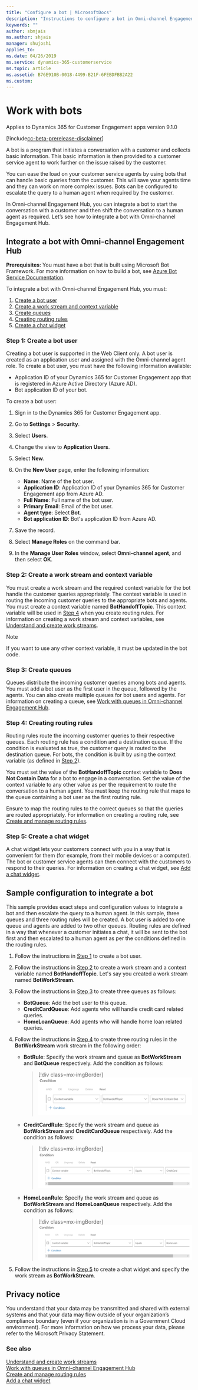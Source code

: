 ```yaml
---
title: "Configure a bot | MicrosoftDocs"
description: "Instructions to configure a bot in Omni-channel Engagement Hub."
keywords: ""
author: sbmjais
ms.author: shjais
manager: shujoshi
applies_to: 
ms.date: 04/26/2019
ms.service: dynamics-365-customerservice
ms.topic: article
ms.assetid: B76E910B-0018-4499-B21F-6FEBDFBB2A22
ms.custom: 
---
```


# Work with bots

Applies to Dynamics 365 for Customer Engagement apps version 9.1.0

[!include[cc-beta-prerelease-disclaimer](../../includes/cc-beta-prerelease-disclaimer.md)]

A bot is a program that initiates a conversation with a customer and collects basic information. This basic information is then provided to a customer service agent to work further on the issue raised by the customer.

You can ease the load on your customer service agents by using bots that can handle basic queries from the customer. This will save your agents time and they can work on more complex issues. Bots can be configured to escalate the query to a human agent when required by the customer.

In Omni-channel Engagement Hub, you can integrate a bot to start the conversation with a customer and then shift the conversation to a human agent as required. Let’s see how to integrate a bot with Omni-channel Engagement Hub.

## Integrate a bot with Omni-channel Engagement Hub

**Prerequisites**: You must have a bot that is built using Microsoft Bot Framework. For more information on how to build a bot, see [Azure Bot Service Documentation](https://docs.microsoft.com/en-us/azure/bot-service/?view=azure-bot-service-4.0).

To integrate a bot with Omni-channel Engagement Hub, you must:


<!--Number 4 should change from "Creating" to "Create" to be consistent with the other steps. But you need to do it here, in the heading, and in all of the bookmarks.-->


1.	[Create a bot user](#step-1-create-a-bot-user)
2.	[Create a work stream and context variable](#step-2-create-a-work-stream-and-context-variable)
3.	[Create queues](#step-3-create-queues)
4.	[Creating routing rules](#step-4-creating-routing-rules)
5.	[Create a chat widget](#step-5-create-a-chat-widget)

### Step 1: Create a bot user

Creating a bot user is supported in the Web Client only. A bot user is created as an application user and assigned with the Omni-channel agent role. To create a bot user, you must have the following information available:

- Application ID of your Dynamics 365 for Customer Engagement app that is registered in Azure Active Directory (Azure AD).
- Bot application ID of your bot.

To create a bot user:

1.	Sign in to the Dynamics 365 for Customer Engagement app.

2.	Go to **Settings** > **Security**.

3.	Select **Users**.

4.	Change the view to **Application Users**.

5.	Select **New**.


<!--In "Agent type" below, are there several choices and the user selects Bot? If so, I put Bot in bold.--> 


6.	On the **New User** page, enter the following information:
    - **Name**: Name of the bot user.
    - **Application ID**: Application ID of your Dynamics 365 for Customer Engagement app from Azure AD.
    - **Full Name**: Full name of the bot user.
    - **Primary Email**: Email of the bot user.
    - **Agent type**: Select **Bot**.
    - **Bot application ID**: Bot's application ID from Azure AD.

7.	Save the record.

8.	Select **Manage Roles** on the command bar.

9.	In the **Manage User Roles** window, select **Omni-channel agent**, and then select **OK**.

### Step 2: Create a work stream and context variable

You must create a work stream and the required context variable for the bot handle the customer queries appropriately. The context variable is used in routing the incoming customer queries to the appropriate bots and agents. You must create a context variable named **BotHandoffTopic**. This context variable will be used in [Step 4](#step-4-creating-routing-rules) when you create routing rules. For information on creating a work stream and context variables, see [Understand and create work streams](work-streams-introduction.md).

> [!NOTE]
> If you want to use any other context variable, it must be updated in the bot code.

### Step 3: Create queues

Queues distribute the incoming customer queries among bots and agents. You must add a bot user as the first user in the queue, followed by the agents. You can also create multiple queues for bot users and agents. For information on creating a queue, see [Work with queues in Omni-channel Engagement Hub](queues-omni-channel.md).

### Step 4: Creating routing rules

Routing rules route the incoming customer queries to their respective queues. Each routing rule has a condition and a destination queue. If the condition is evaluated as true, the customer query is routed to the destination queue. For bots, the condition is built by using the context variable (as defined in [Step 2](#step-2-create-a-work-stream-and-context-variable)).

You must set the value of the **BotHandoffTopic** context variable to **Does Not Contain Data** for a bot to engage in a conversation. Set the value of the context variable to any other value as per the requirement to route the conversation to a human agent. You must keep the routing rule that maps to the queue containing a bot user as the first routing rule.

Ensure to map the routing rules to the correct queues so that the queries are routed appropriately. For information on creating a routing rule, see [Create and manage routing rules](routing-rules.md).

### Step 5: Create a chat widget

A chat widget lets your customers connect with you in a way that is convenient for them (for example, from their mobile devices or a computer). The bot or customer service agents can then connect with the customers to respond to their queries. For information on creating a chat widget, see [Add a chat widget](add-chat-widget.md).

## Sample configuration to integrate a bot

This sample provides exact steps and configuration values to integrate a bot and then escalate the query to a human agent. In this sample, three queues and three routing rules will be created. A bot user is added to one queue and agents are added to two other queues. Routing rules are defined in a way that whenever a customer initiates a chat, it will be sent to the bot first and then escalated to a human agent as per the conditions defined in the routing rules.

1.	Follow the instructions in [Step 1](#step-1-create-a-bot-user) to create a bot user.

2.	Follow the instructions in [Step 2](#step-2-create-a-work-stream-and-context-variable) to create a work stream and a context variable named **BotHandoffTopic**. Let's say you created a work stream named **BotWorkStream**.

3.	Follow the instructions in [Step 3](#step-3-create-queues) to create three queues as follows:
    - **BotQueue**: Add the bot user to this queue.
    - **CreditCardQueue**: Add agents who will handle credit card related queries.
    - **HomeLoanQueue**: Add agents who will handle home loan related queries.

4.	Follow the instructions in [Step 4](#step-4-creating-routing-rules) to create three routing rules in the **BotWorkStream** work stream in the following order:
    - **BotRule**: Specify the work stream and queue as **BotWorkStream** and **BotQueue** respectively. Add the condition as follows:
        > [!div class=mx-imgBorder]
        > ![Create a rule to send customer query to bot](../media/bot-rule.png "Create a rule to send customer query to bot")
    - **CreditCardRule**: Specify the work stream and queue as **BotWorkStream** and **CreditCardQueue** respectively. Add the condition as follows:
        > [!div class=mx-imgBorder]
        > ![Create a rule to send customer query from bot to an agent](../media/credit-card-rule.png "Create a rule to send customer query from bot to an agent")
    - **HomeLoanRule**: Specify the work stream and queue as **BotWorkStream** and **HomeLoanQueue** respectively. Add the condition as follows:
        > [!div class=mx-imgBorder]
        > ![Create a rule to send customer query from bot to an agent](../media/home-loan-rule.png "Create a rule to send customer query from bot to an agent")

5.	Follow the instructions in [Step 5](#step-5-create-a-chat-widget) to create a chat widget and specify the work stream as **BotWorkStream**.

## Privacy notice


<!--Should the following note include a link to the Microsoft Privacy Statement?-->


You understand that your data may be transmitted and shared with external systems and that your data may flow outside of your organization’s compliance boundary (even if your organization is in a Government Cloud environment). For more information on how we process your data, please refer to the Microsoft Privacy Statement.

### See also

[Understand and create work streams](work-streams-introduction.md)<br>
[Work with queues in Omni-channel Engagement Hub](queues-omni-channel.md)<br>
[Create and manage routing rules](routing-rules.md)<br>
[Add a chat widget](add-chat-widget.md)
